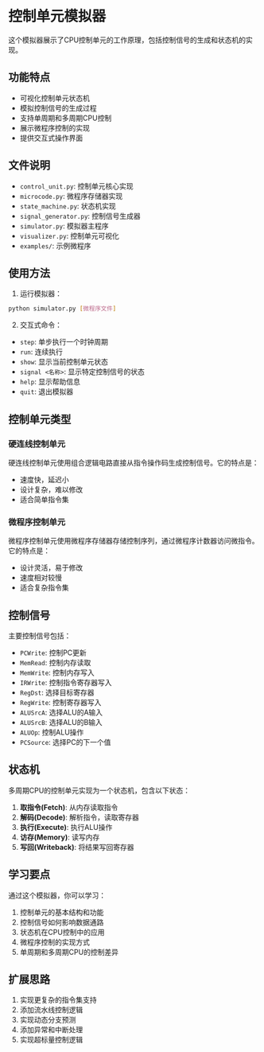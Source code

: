 # 控制单元模拟器

这个模拟器展示了CPU控制单元的工作原理，包括控制信号的生成和状态机的实现。

## 功能特点

- 可视化控制单元状态机
- 模拟控制信号的生成过程
- 支持单周期和多周期CPU控制
- 展示微程序控制的实现
- 提供交互式操作界面

## 文件说明

- `control_unit.py`: 控制单元核心实现
- `microcode.py`: 微程序存储器实现
- `state_machine.py`: 状态机实现
- `signal_generator.py`: 控制信号生成器
- `simulator.py`: 模拟器主程序
- `visualizer.py`: 控制单元可视化
- `examples/`: 示例微程序

## 使用方法

1. 运行模拟器：

```bash
python simulator.py [微程序文件]
```

2. 交互式命令：

- `step`: 单步执行一个时钟周期
- `run`: 连续执行
- `show`: 显示当前控制单元状态
- `signal <名称>`: 显示特定控制信号的状态
- `help`: 显示帮助信息
- `quit`: 退出模拟器

## 控制单元类型

### 硬连线控制单元

硬连线控制单元使用组合逻辑电路直接从指令操作码生成控制信号。它的特点是：

- 速度快，延迟小
- 设计复杂，难以修改
- 适合简单指令集

### 微程序控制单元

微程序控制单元使用微程序存储器存储控制序列，通过微程序计数器访问微指令。它的特点是：

- 设计灵活，易于修改
- 速度相对较慢
- 适合复杂指令集

## 控制信号

主要控制信号包括：

- `PCWrite`: 控制PC更新
- `MemRead`: 控制内存读取
- `MemWrite`: 控制内存写入
- `IRWrite`: 控制指令寄存器写入
- `RegDst`: 选择目标寄存器
- `RegWrite`: 控制寄存器写入
- `ALUSrcA`: 选择ALU的A输入
- `ALUSrcB`: 选择ALU的B输入
- `ALUOp`: 控制ALU操作
- `PCSource`: 选择PC的下一个值

## 状态机

多周期CPU的控制单元实现为一个状态机，包含以下状态：

1. **取指令(Fetch)**: 从内存读取指令
2. **解码(Decode)**: 解析指令，读取寄存器
3. **执行(Execute)**: 执行ALU操作
4. **访存(Memory)**: 读写内存
5. **写回(Writeback)**: 将结果写回寄存器

## 学习要点

通过这个模拟器，你可以学习：

1. 控制单元的基本结构和功能
2. 控制信号如何影响数据通路
3. 状态机在CPU控制中的应用
4. 微程序控制的实现方式
5. 单周期和多周期CPU的控制差异

## 扩展思路

1. 实现更复杂的指令集支持
2. 添加流水线控制逻辑
3. 实现动态分支预测
4. 添加异常和中断处理
5. 实现超标量控制逻辑 